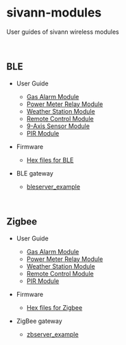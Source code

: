 # sivann-modules
User guides of sivann wireless modules

<br />

## BLE  

* User Guide  
    - [Gas Alarm Module](https://github.com/sivann-tw/sivann-modules/blob/master/ble/GasAlarm.md)  
    - [Power Meter Relay Module](https://github.com/sivann-tw/sivann-modules/blob/master/ble/PowerRelay.md)  
    - [Weather Station Module](https://github.com/sivann-tw/sivann-modules/blob/master/ble/WeatherStation.md)  
    - [Remote Control Module](https://github.com/sivann-tw/sivann-modules/blob/master/ble/RemoteControl.md)  
    - [9-Axis Sensor Module](https://github.com/sivann-tw/sivann-modules/blob/master/ble/9-Axis.md)  
    - [PIR Module](https://github.com/sivann-tw/sivann-modules/blob/master/ble/PIR.md)  

* Firmware  
    - [Hex files for BLE](https://github.com/sivann-tw/sivann-modules/tree/master/ble/hexFiles)  

* BLE gateway  
    - [bleserver_example](https://github.com/sivann-tw/sivann-modules/tree/master/ble/bleserver_example)  

<br />

## Zigbee  

* User Guide  
    - [Gas Alarm Module](https://github.com/sivann-tw/sivann-modules/blob/master/zigbee/GasAlarm.md)  
    - [Power Meter Relay Module](https://github.com/sivann-tw/sivann-modules/blob/master/zigbee/PowerRelay.md)  
    - [Weather Station Module](https://github.com/sivann-tw/sivann-modules/blob/master/zigbee/WeatherStation.md)  
    - [Remote Control Module](https://github.com/sivann-tw/sivann-modules/blob/master/zigbee/RemoteControl.md)  
    - [PIR Module](https://github.com/sivann-tw/sivann-modules/blob/master/zigbee/PIR.md)  

* Firmware  
    - [Hex files for Zigbee](https://github.com/sivann-tw/sivann-modules/tree/master/zigbee/hexFiles)  

* ZigBee gateway  
    - [zbserver_example](https://github.com/sivann-tw/sivann-modules/tree/master/zigbee/zbserver_example)  
